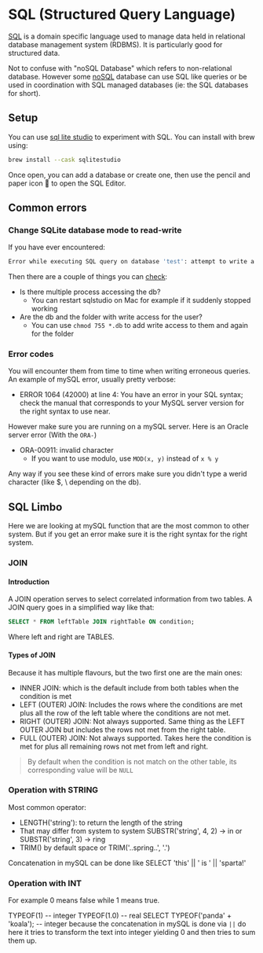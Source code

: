 # SQL (Structured Query Language)

[SQL](https://en.wikipedia.org/wiki/SQL) is a domain specific language used to manage data held in relational database management system (RDBMS).
It is particularly good for structured data.

Not to confuse with "noSQL Database" which refers to non-relational database. However some [noSQL](https://en.wikipedia.org/wiki/NoSQL) database can use SQL like queries or be used in coordination with SQL managed databases (ie: the SQL databases for short).

## Setup

You can use [sql lite studio](https://sqlitestudio.pl/) to experiment with SQL. You can install with brew using:

```bash
brew install --cask sqlitestudio
```

Once open, you can add a database or create one, then use the pencil and paper icon 📝 to open the SQL Editor.

## Common errors

### Change SQLite database mode to read-write

If you have ever encountered:

```bash
Error while executing SQL query on database 'test': attempt to write a readonly database
```

Then there are a couple of things you can [check](https://stackoverflow.com/questions/1518729/change-sqlite-database-mode-to-read-write):

 - Is there multiple process accessing the db? 
 	- You can restart sqlstudio on Mac for example if it suddenly stopped working
 - Are the db and the folder with write access for the user?
 	- You can use `chmod 755 *.db` to add write access to them and again for the folder

### Error codes

You will encounter them from time to time when writing erroneous queries.
An example of mySQL error, usually pretty verbose:

- ERROR 1064 (42000) at line 4: You have an error in your SQL syntax; check the manual that corresponds to your MySQL server version for the right syntax to use near.

However make sure you are running on a mySQL server. Here is an Oracle server error (With the `ORA-`)

- ORA-00911: invalid character
	- If you want to use modulo, use `MOD(x, y)` instead of `x % y`

Any way if you see these kind of errors make sure you didn't type a werid character (like $, \ depending on the db).

## SQL Limbo

Here we are looking at mySQL function that are the most common to other system. But if you get an error make sure it is the right syntax for the right system.

### JOIN

#### Introduction

A JOIN operation serves to select correlated information from two tables.
A JOIN query goes in a simplified way like that:

```SQL
SELECT * FROM leftTable JOIN rightTable ON condition;
```

Where left and right are TABLES.

#### Types of JOIN

Because it has multiple flavours, but the two first one are the main ones:

- INNER JOIN: which is the default include from both tables when the condition is met
- LEFT (OUTER) JOIN: Includes the rows where the conditions are met plus all the row of the left table where the conditions are not met. 
- RIGHT (OUTER) JOIN: Not always supported. Same thing as the LEFT OUTER JOIN but includes the rows not met from the right table.
- FULL (OUTER) JOIN:  Not always supported. Takes here the condition is met for plus all remaining rows not met from left and right.

> By default when the condition is not match on the other table, its corresponding value will be `NULL`

### Operation with STRING

Most common operator: 
- LENGTH('string'): to return the length of the string
- That may differ from system to system SUBSTR('string', 4, 2) -> in or SUBSTR('string', 3) -> ring
- TRIM() by default space or TRIM('..spring..', '.')

Concatenation in mySQL can be done like SELECT 'this' || ' is ' || 'sparta!'

### Operation with INT

For example 0 means false while 1 means true.

TYPEOF(1) -- integer
TYPEOF(1.0) -- real
SELECT TYPEOF('panda' + 'koala'); -- integer because the concatenation in mySQL is done via `||` do here it tries to transform the text into integer yielding 0 and then tries to sum them up.

